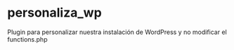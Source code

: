 # personaliza_wp
Plugin para personalizar nuestra instalación de WordPress y no modificar el functions.php
